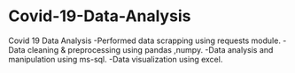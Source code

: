 # Covid-19-Data-Analysis
Covid 19 Data Analysis -Performed data scrapping using requests module. -Data cleaning &amp; preprocessing using pandas ,numpy. -Data analysis and manipulation using ms-sql. -Data visualization using excel.

